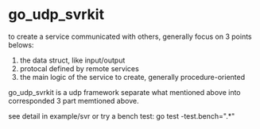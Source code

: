 go_udp_svrkit
=============

to create a service communicated with others, generally focus on 3 points belows:
1. the data struct, like input/output
2. protocal defined by remote services
3. the main logic of the service to create, generally procedure-oriented

go_udp_svrkit is a udp framework separate what mentioned above into corresponded 3 part memtioned above.

see detail in example/svr
or try a bench test: 
go test -test.bench=".*"
